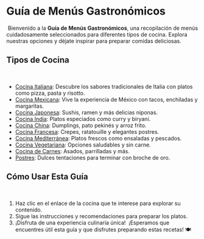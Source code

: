 
# Guía de Menús Gastronómicos
​
Bienvenido a la **Guía de Menús Gastronómicos**, una recopilación de menús cuidadosamente seleccionados para diferentes tipos de cocina. Explora nuestras opciones y déjate inspirar para preparar comidas deliciosas.
​
## Tipos de Cocina
​
- [Cocina Italiana](GuiaDeMenus/italiana.md): Descubre los sabores tradicionales de Italia con platos como pizza, pasta y risotto.
- [Cocina Mexicana](GuiaDeMenus/mexicana.md): Vive la experiencia de México con tacos, enchiladas y margaritas.
- [Cocina Japonesa](menus/japonesa.md): Sushis, ramen y más delicias niponas.
- [Cocina India](GuiaDeMenus/india.md): Platos especiados como curry y biryani.
- [Cocina China](GuiaDeMenus/china.md): Dumplings, pato pekinés y arroz frito.
- [Cocina Francesa](GuiaDeMenus/francesa.md): Crepes, ratatouille y elegantes postres.
- [Cocina Mediterránea](GuiaDeMenus/mediterranea.md): Platos frescos como ensaladas y pescados.
- [Cocina Vegetariana](GuiaDeMenus/vegetariana.md): Opciones saludables y sin carne.
- [Cocina de Carnes](GuiaDeMenus/carnes.md): Asados, parrilladas y más.
- [Postres](GuiaDeMenus/postres.md): Dulces tentaciones para terminar con broche de oro.
​
## Cómo Usar Esta Guía
​
1. Haz clic en el enlace de la cocina que te interese para explorar su contenido.
2. Sigue las instrucciones y recomendaciones para preparar los platos.
3. ¡Disfruta de una experiencia culinaria única!
​
¡Esperamos que encuentres útil esta guía y que disfrutes preparando estas recetas! 🍽️